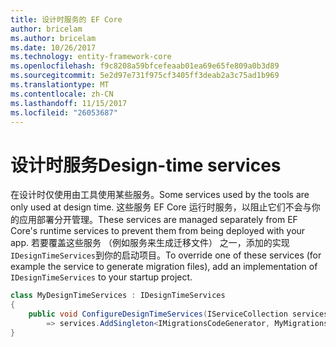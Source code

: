 ```yaml
---
title: 设计时服务的 EF Core
author: bricelam
ms.author: bricelam
ms.date: 10/26/2017
ms.technology: entity-framework-core
ms.openlocfilehash: f9c8208a59bfcefeaab01ea69e65fe809a0b3d89
ms.sourcegitcommit: 5e2d97e731f975cf3405ff3deab2a3c75ad1b969
ms.translationtype: MT
ms.contentlocale: zh-CN
ms.lasthandoff: 11/15/2017
ms.locfileid: "26053687"
---
```

<a name="design-time-services"></a><span data-ttu-id="c8bca-102">设计时服务</span><span class="sxs-lookup"><span data-stu-id="c8bca-102">Design-time services</span></span>
====================
<span data-ttu-id="c8bca-103">在设计时仅使用由工具使用某些服务。</span><span class="sxs-lookup"><span data-stu-id="c8bca-103">Some services used by the tools are only used at design time.</span></span> <span data-ttu-id="c8bca-104">这些服务 EF Core 运行时服务，以阻止它们不会与你的应用部署分开管理。</span><span class="sxs-lookup"><span data-stu-id="c8bca-104">These services are managed separately from EF Core's runtime services to prevent them from being deployed with your app.</span></span> <span data-ttu-id="c8bca-105">若要覆盖这些服务 （例如服务来生成迁移文件） 之一，添加的实现`IDesignTimeServices`到你的启动项目。</span><span class="sxs-lookup"><span data-stu-id="c8bca-105">To override one of these services (for example the service to generate migration files), add an implementation of `IDesignTimeServices` to your startup project.</span></span>

``` csharp
class MyDesignTimeServices : IDesignTimeServices
{
    public void ConfigureDesignTimeServices(IServiceCollection services)
        => services.AddSingleton<IMigrationsCodeGenerator, MyMigrationsCodeGenerator>()
}
```
